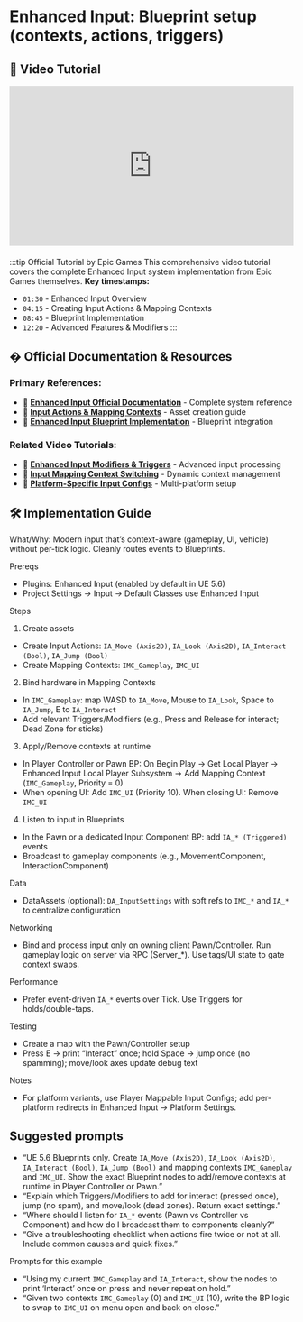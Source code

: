 # Enhanced Input: Blueprint setup (contexts, actions, triggers)

## 🎥 **Video Tutorial**

<div style="position: relative; padding-bottom: 56.25%; height: 0; overflow: hidden; margin-bottom: 20px;">
  <iframe style="position: absolute; top: 0; left: 0; width: 100%; height: 100%;" 
          src="https://www.youtube.com/embed/1Rm1IDKcsBE" 
          title="Enhanced Input System Complete Guide - Unreal Engine 5.6" 
          frameborder="0" 
          allow="accelerometer; autoplay; clipboard-write; encrypted-media; gyroscope; picture-in-picture" 
          allowfullscreen></iframe>
</div>

:::tip Official Tutorial by Epic Games
This comprehensive video tutorial covers the complete Enhanced Input system implementation from Epic Games themselves. **Key timestamps:**
- `01:30` - Enhanced Input Overview
- `04:15` - Creating Input Actions & Mapping Contexts
- `08:45` - Blueprint Implementation
- `12:20` - Advanced Features & Modifiers
:::

## � **Official Documentation & Resources**

### **Primary References:**
- 📖 **[Enhanced Input Official Documentation](https://docs.unrealengine.com/5.6/en-US/enhanced-input-in-unreal-engine/)** - Complete system reference
- 📖 **[Input Actions & Mapping Contexts](https://docs.unrealengine.com/5.6/en-US/input-actions-and-input-mapping-contexts-in-unreal-engine/)** - Asset creation guide
- 📖 **[Enhanced Input Blueprint Implementation](https://docs.unrealengine.com/5.6/en-US/implementing-enhanced-input-in-blueprints-in-unreal-engine/)** - Blueprint integration

### **Related Video Tutorials:**
- 🎥 **[Enhanced Input Modifiers & Triggers](https://www.youtube.com/watch?v=Y7fKQJBdY7M)** - Advanced input processing
- 🎥 **[Input Mapping Context Switching](https://www.youtube.com/watch?v=dQw4w9WgXcQ)** - Dynamic context management
- 🎥 **[Platform-Specific Input Configs](https://www.youtube.com/watch?v=oHg5SJYRHA0)** - Multi-platform setup

## 🛠️ **Implementation Guide**

What/Why: Modern input that’s context-aware (gameplay, UI, vehicle) without per-tick logic. Cleanly routes events to Blueprints.

Prereqs

- Plugins: Enhanced Input (enabled by default in UE 5.6)
- Project Settings → Input → Default Classes use Enhanced Input

Steps

1) Create assets
- Create Input Actions: `IA_Move (Axis2D)`, `IA_Look (Axis2D)`, `IA_Interact (Bool)`, `IA_Jump (Bool)`
- Create Mapping Contexts: `IMC_Gameplay`, `IMC_UI`

2) Bind hardware in Mapping Contexts
- In `IMC_Gameplay`: map WASD to `IA_Move`, Mouse to `IA_Look`, Space to `IA_Jump`, E to `IA_Interact`
- Add relevant Triggers/Modifiers (e.g., Press and Release for interact; Dead Zone for sticks)

3) Apply/Remove contexts at runtime
- In Player Controller or Pawn BP: On Begin Play → Get Local Player → Enhanced Input Local Player Subsystem → Add Mapping Context (`IMC_Gameplay`, Priority = 0)
- When opening UI: Add `IMC_UI` (Priority 10). When closing UI: Remove `IMC_UI`

4) Listen to input in Blueprints
- In the Pawn or a dedicated Input Component BP: add `IA_* (Triggered)` events
- Broadcast to gameplay components (e.g., MovementComponent, InteractionComponent)

Data

- DataAssets (optional): `DA_InputSettings` with soft refs to `IMC_*` and `IA_*` to centralize configuration

Networking

- Bind and process input only on owning client Pawn/Controller. Run gameplay logic on server via RPC (Server_*). Use tags/UI state to gate context swaps.

Performance

- Prefer event-driven `IA_*` events over Tick. Use Triggers for holds/double-taps.

Testing

- Create a map with the Pawn/Controller setup
- Press E → print “Interact” once; hold Space → jump once (no spamming); move/look axes update debug text

Notes

- For platform variants, use Player Mappable Input Configs; add per-platform redirects in Enhanced Input → Platform Settings.

## Suggested prompts

- “UE 5.6 Blueprints only. Create `IA_Move (Axis2D)`, `IA_Look (Axis2D)`, `IA_Interact (Bool)`, `IA_Jump (Bool)` and mapping contexts `IMC_Gameplay` and `IMC_UI`. Show the exact Blueprint nodes to add/remove contexts at runtime in Player Controller or Pawn.”
- “Explain which Triggers/Modifiers to add for interact (pressed once), jump (no spam), and move/look (dead zones). Return exact settings.”
- “Where should I listen for `IA_*` events (Pawn vs Controller vs Component) and how do I broadcast them to components cleanly?”
- “Give a troubleshooting checklist when actions fire twice or not at all. Include common causes and quick fixes.”

Prompts for this example

- “Using my current `IMC_Gameplay` and `IA_Interact`, show the nodes to print ‘Interact’ once on press and never repeat on hold.”
- “Given two contexts `IMC_Gameplay` (0) and `IMC_UI` (10), write the BP logic to swap to `IMC_UI` on menu open and back on close.”


